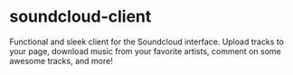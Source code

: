 soundcloud-client
=================

Functional and sleek client for the Soundcloud interface. Upload tracks to your page, download music from your favorite artists, comment on some awesome tracks, and more!
